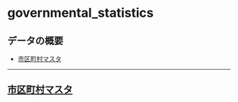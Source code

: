 # governmental_statistics

## データの概要
* [市区町村マスタ](#市区町村マスタ)
---

## [市区町村マスタ](https://github.com/rooter-inc/governmental_statistics/blob/main/data/municipal_master.csv)
